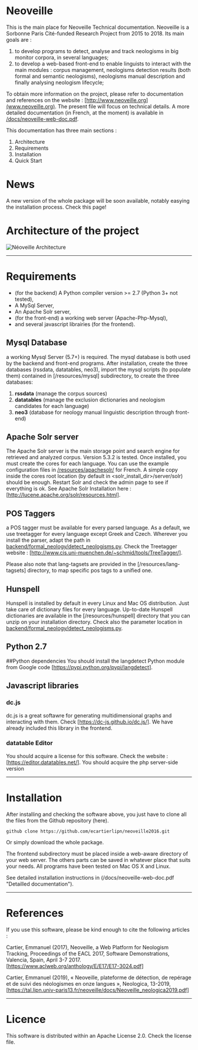# Neoveille
 
This is the main place for Neoveille Technical documentation. 
Neoveille is a Sorbonne Paris Cité-funded  Research Project from 2015 to 2018. Its main goals are :

1. to develop programs to detect, analyse and track neologisms in big monitor corpora, in several languages;
2. to develop a web-based front-end to enable linguists to interact with the main modules : corpus management, neologisms detection results (both formal and semantic neologisms), neologisms manual description and finally analysing neologism lifecycle;

To obtain more information on the project, please refer to documentation and references on the website : [http://www.neoveille.org](www.neoveille.org). The present file will focus on technical details. A more detailed documentation (in French, at the moment) is available in [/docs/neoveille-web-doc.pdf](/docs/neoveille-web-doc.pdf "Detailled documentation").

This documentation has three main sections :

1. Architecture
2. Requirements
3. Installation
4. Quick Start

# News
A new version of the whole package will be soon available, notably easying the installation process. Check this page!


# Architecture of the project
![Néoveille Architecture](/docs/neoveille-archi.png "Néoveille Architecture")

******

# Requirements
- (for the backend) A Python compiler version >= 2.7 (Python 3+ not tested),
- A MySql Server, 
- An Apache Solr server,
- (for the front-end) a working web server (Apache-Php-Mysql),
- and several javascript librairies (for the frontend).

## Mysql Database
a working Mysql Server (5.7+) is required. The mysql database is both used by the backend and front-end programs. After installation, create the three databases (rssdata, datatables, neo3), import the mysql scripts (to populate them) contained in [/resources/mysql] subdirectory, to create the three databases: 

1. **rssdata** (manage the corpus sources)
1. **datatables** (manage the exclusion dictionaries and neologism candidates for each language)
1. **neo3** (database for neology manual linguistic description through front-end)

## Apache Solr server
The Apache Solr server is the main storage point and search engine for retrieved and analyzed corpus. Version 5.3.2 is tested. Once installed, you must create the cores for each language. You can use the example configuration files in [/resources/apachesolr/](/resources/apachesolr/) for French. A simple copy inside the cores root location (by default in <solr_install_dir>/server/solr) should be enough. Restart Solr and check the admin page to see if everything is ok. See Apache Solr Installation here : [http://lucene.apache.org/solr/resources.html]. 

## POS Taggers
a POS tagger must be available for every parsed language. As a default, we use treetagger for every language except Greek and Czech. Wherever you install the parser, adapt the path in [backend/formal_neology/detect_neologisms.py](backend/formal_neology/detect_neologisms.py). Check the Treetagger website : [http://www.cis.uni-muenchen.de/~schmid/tools/TreeTagger/].

Please also note that lang-tagsets are provided in the [/resources/lang-tagsets] directory, to map specific pos tags to a unified one.

## Hunspell
Hunspell is installed by default in every Linux and Mac OS distribution. Just take care of dictionary files for every language. Up-to-date Hunspell dictionaries are available in the [/resources/hunspell] directory that you can unzip on your installation directory. Check also the parameter location in [backend/formal_neology/detect_neologisms.py](backend/formal_neology/detect_neologisms.py).

## Python 2.7

##Python dependencies
You should install the langdetect Python module from Google code [https://pypi.python.org/pypi/langdetect].

## Javascript libraries

### dc.js
dc.js is a great softawre for generating multidimensional graphs and interacting with them. Check [https://dc-js.github.io/dc.js/]. We have already included this library in the frontend.

### datatable Editor
You should acquire a license for this software. Check the website : [https://editor.datatables.net/]. You should acquire the php server-side version

******
# Installation
After installing and checking the software above, you just have to clone all the files from the Github repository (here).

```github clone https://github.com/ecartierlipn/neoveille2016.git```

Or simply download the whole package.

The frontend subdirectory must be placed inside a web-aware directory of your web server. The others parts can be saved in whatever place that suits your needs. All programs have been tested on Mac OS X and Linux.

See detailed installation instructions in (/docs/neoveille-web-doc.pdf "Detailled documentation").

******
# References

If you use this software, please be kind enough to cite the following articles :

Cartier, Emmanuel (2017), Neoveille, a Web Platform for Neologism Tracking, Proceedings of the EACL 2017, Software Demonstrations, Valencia, Spain, April 3-7 2017. [https://www.aclweb.org/anthology/E/E17/E17-3024.pdf]

Cartier, Emmanuel (2019), « Neoveille, plateforme de détection, de repérage et de suivi des néologismes en onze langues », Neologica, 13-2019, [https://tal.lipn.univ-paris13.fr/neoveille/docs/Neoveille_neologica2019.pdf]

******
# Licence
This software is distributed within an Apache License 2.0. Check the license file.


